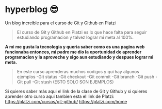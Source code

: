 # hyperblog 😎
Un blog increíble para el curso de Git y Github en Platzi
>El curso de Git y Github en Platzi es lo que hace falta para seguir estudiando programacion y talvez lograr mi meta al 100%.

**A mi me gusta la tecnologia y queria saber como es una pagina web funcionaba entonces, mi padre me dio la oportunidad de aprender programacion y la aproveche y sigo aun estudiando y despues lograr mi meta.**


>En este curso aprenderas muchos codigos y qui hay algunos ejemplos
-Git status
-Git checkout
-Git commit
-Git branch
-Git push
-Git pull
-Git stash
(ESTO SOLO SON EJEMPLOS)

Si quieres saber más aqui el link de la clase de Git y Github y si quieres aprender otro curso aqui tambien esta el link de Platzi:
https://platzi.com/cursos/git-github/
https://platzi.com/home